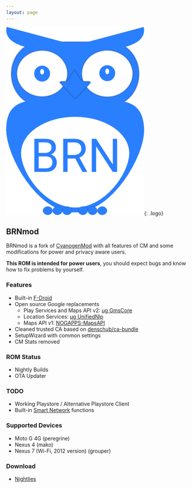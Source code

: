```yaml
---
layout: page
---
```


![BRNmod Logo](img/logo.png){: .logo}

## BRNmod
BRNmod is a fork of [CyanogenMod](http://www.cyanogenmod.org/) with all features of CM and
some modifications for power and privacy aware users.

**This ROM is intended for power users**, you should expect bugs and know how to fix problems by yourself.


### Features
* Built-in [F-Droid](https://f-droid.org/)
* Open source Google replacements
    * Play Services and Maps API v2: [µg GmsCore](https://github.com/microg/android_packages_apps_GmsCore)
    * Location Services: [µg UnifiedNlp](https://github.com/microg/android_packages_apps_UnifiedNlp)
    * Maps API v1: [NOGAPPS-MapsAPI](https://github.com/mar-v-in/MapsAPI)
* Cleaned trusted CA based on [denschub/ca-bundle](https://github.com/denschub/ca-bundle)
* SetupWizard with common settings
* CM Stats removed

### ROM Status
* Nightly Builds
* OTA Updater

### TODO
* Working Playstore / Alternative Playstore Client
* Built-in [Smart Network](http://forum.xda-developers.com/xposed/modules/mod-t2908637) functions

### Supported Devices
* Moto G 4G (peregrine)
* Nexus 4 (mako)
* Nexus 7 (Wi-Fi, 2012 version) (grouper)

### Download
* [Nightlies](https://dl.brnmod.rocks/)
